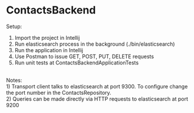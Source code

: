 # ContactsBackend

Setup: <br />
   1) Import the project in Intellij <br />
   2) Run elasticsearch process in the background (./bin/elasticsearch)<br />
   3) Run the application in Intellij<br />
   4) Use Postman to issue GET, POST, PUT, DELETE requests<br />
   5) Run unit tests at ContactsBackendApplicationTests<br />
   <br />
Notes:<br />
  1) Transport client talks to elasticsearch at port 9300. To configure change the port number in the ContactsRepository.<br />
  2) Queries can be made directly via HTTP requests to elasticsearch at port 9200<br />
